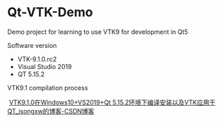 # Qt-VTK-Demo

Demo project for learning to use VTK9  for development in Qt5

Software version

- VTK-9.1.0.rc2
- Visual Studio 2019
- QT 5.15.2

VTK9.1 compilation process

​	[VTK9.1.0在Windows10+VS2019+Qt 5.15.2环境下编译安装以及VTK应用于QT_isongxw的博客-CSDN博客](https://blog.csdn.net/qq_34499305/article/details/120774663)

